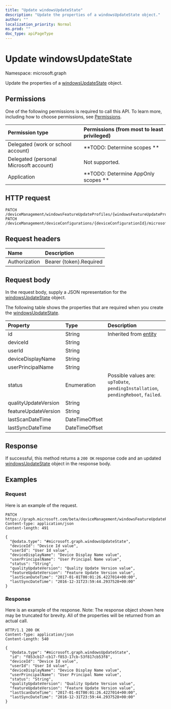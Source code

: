 ```yaml
---
title: "Update windowsUpdateState"
description: "Update the properties of a windowsUpdateState object."
author: ""
localization_priority: Normal
ms.prod: ""
doc_type: apiPageType
---
```


# Update windowsUpdateState

Namespace: microsoft.graph

Update the properties of a [windowsUpdateState](../resources/windowsupdatestate.md) object.

## Permissions
One of the following permissions is required to call this API. To learn more, including how to choose permissions, see [Permissions](/concepts/permissions-reference.md).

|Permission type|Permissions (from most to least privileged)|
|:---|:---|
|Delegated (work or school account)|**TODO: Determine scopes **|
|Delegated (personal Microsoft account)|Not supported.|
|Application|**TODO: Determine AppOnly scopes **|

## HTTP request
<!-- {
  "blockType": "ignored"
}
-->
``` http
PATCH /deviceManagement/windowsFeatureUpdateProfiles/{windowsFeatureUpdateProfileId}/deviceUpdateStates/{windowsUpdateStateId}
PATCH /deviceManagement/deviceConfigurations/{deviceConfigurationId}/microsoft.graph.windowsUpdateForBusinessConfiguration/deviceUpdateStates/{windowsUpdateStateId}
```

## Request headers
|Name|Description|
|:---|:---|
|Authorization|Bearer {token}.Required|

## Request body
In the request body, supply a JSON representation for the [windowsUpdateState](../resources/windowsupdatestate.md) object.

The following table shows the properties that are required when you create the [windowsUpdateState](../resources/windowsupdatestate.md).

|Property|Type|Description|
|:---|:---|:---|
|id|String| Inherited from [entity](../resources/entity.md)|
|deviceId|String||
|userId|String||
|deviceDisplayName|String||
|userPrincipalName|String||
|status|Enumeration| Possible values are: `upToDate`, `pendingInstallation`, `pendingReboot`, `failed`.|
|qualityUpdateVersion|String||
|featureUpdateVersion|String||
|lastScanDateTime|DateTimeOffset||
|lastSyncDateTime|DateTimeOffset||



## Response
If successful, this method returns a `200 OK` response code and an updated [windowsUpdateState](../resources/windowsupdatestate.md) object in the response body.

## Examples

### Request
Here is an example of the request.
<!-- {
  "blockType": "request",
  "name": "update_windowsupdatestate"
}
-->
``` http
PATCH https://graph.microsoft.com/beta/deviceManagement/windowsFeatureUpdateProfiles/{windowsFeatureUpdateProfileId}/deviceUpdateStates/{windowsUpdateStateId}
Content-type: application/json
Content-length: 491

{
  "@odata.type": "#microsoft.graph.windowsUpdateState",
  "deviceId": "Device Id value",
  "userId": "User Id value",
  "deviceDisplayName": "Device Display Name value",
  "userPrincipalName": "User Principal Name value",
  "status": "String",
  "qualityUpdateVersion": "Quality Update Version value",
  "featureUpdateVersion": "Feature Update Version value",
  "lastScanDateTime": "2017-01-01T00:01:26.4227014+00:00",
  "lastSyncDateTime": "2016-12-31T23:59:44.2937528+00:00"
}
```

### Response
Here is an example of the response. Note: The response object shown here may be truncated for brevity. All of the properties will be returned from an actual call.
<!-- {
  "blockType": "response",
  "truncated": true
}
-->
``` http
HTTP/1.1 200 OK
Content-Type: application/json
Content-Length: 540

{
  "@odata.type": "#microsoft.graph.windowsUpdateState",
  "id": "f853cb17-cb17-f853-17cb-53f817cb53f8",
  "deviceId": "Device Id value",
  "userId": "User Id value",
  "deviceDisplayName": "Device Display Name value",
  "userPrincipalName": "User Principal Name value",
  "status": "String",
  "qualityUpdateVersion": "Quality Update Version value",
  "featureUpdateVersion": "Feature Update Version value",
  "lastScanDateTime": "2017-01-01T00:01:26.4227014+00:00",
  "lastSyncDateTime": "2016-12-31T23:59:44.2937528+00:00"
}
```

